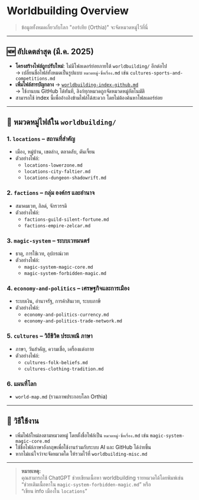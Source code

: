 # Worldbuilding Overview

> ข้อมูลทั้งหมดเกี่ยวกับโลก "ออร์เทีย (Orthia)" จะจัดหมวดหมู่ไว้ที่นี่

---

## 🆕 อัปเดตล่าสุด (มี.ค. 2025)

- **โครงสร้างไฟล์ถูกปรับใหม่**: ไม่มีโฟลเดอร์ย่อยภายใต้ `worldbuilding/` อีกต่อไป  
  → เปลี่ยนชื่อไฟล์ทั้งหมดเป็นรูปแบบ `หมวดหมู่-ชื่อเรื่อง.md` เช่น `cultures-sports-and-competitions.md`  
- **เพิ่มไฟล์สารบัญกลาง** → [`worldbuilding-index-github.md`](worldbuilding-index-github.md)  
  → ใช้งานบน GitHub ได้ทันที, ลิงก์ทุกหมวดถูกจัดหมวดหมู่อัตโนมัติ  
- สามารถใช้ index นี้เพื่ออ้างอิงข้ามไฟล์ได้สะดวก โดยไม่ต้องค้นหาโฟลเดอร์ย่อย

---

## 📁 หมวดหมู่ไฟล์ใน `worldbuilding/`

### 1. `locations` – สถานที่สำคัญ
- เมือง, หมู่บ้าน, เขตล่าง, ตลาดลับ, ดันเจี้ยน
- ตัวอย่างไฟล์:
  - `locations-lowerzone.md`
  - `locations-city-faltier.md`
  - `locations-dungeon-shadowrift.md`

### 2. `factions` – กลุ่ม องค์กร และอำนาจ
- สมาคมเวท, กิลด์, จักรวรรดิ
- ตัวอย่างไฟล์:
  - `factions-guild-silent-fortune.md`
  - `factions-empire-zelcar.md`

### 3. `magic-system` – ระบบเวทมนตร์
- ธาตุ, การใช้เวท, อุปกรณ์เวท
- ตัวอย่างไฟล์:
  - `magic-system-magic-core.md`
  - `magic-system-forbidden-magic.md`

### 4. `economy-and-politics` – เศรษฐกิจและการเมือง
- ระบบเงิน, อำนาจรัฐ, การค้าสินเวท, ระบบภาษี
- ตัวอย่างไฟล์:
  - `economy-and-politics-currency.md`
  - `economy-and-politics-trade-network.md`

### 5. `cultures` – วิถีชีวิต ประเพณี ภาษา
- ภาษา, วันสำคัญ, ความเชื่อ, เครื่องแต่งกาย
- ตัวอย่างไฟล์:
  - `cultures-folk-beliefs.md`
  - `cultures-clothing-tradition.md`

### 6. แผนที่โลก
- `world-map.md` (รวมภาพประกอบโลก Orthia)

---

## 🔖 วิธีใช้งาน
- เพิ่มไฟล์ใหม่ลงตามหมวดหมู่ โดยตั้งชื่อไฟล์เป็น `หมวดหมู่-ชื่อเรื่อง.md` เช่น `magic-system-magic-core.md`
- ใช้ชื่อไฟล์ภาษาอังกฤษเพื่อใช้งานร่วมกับระบบ AI และ GitHub ได้ง่ายขึ้น
- หากไม่แน่ใจว่าจะจัดหมวดใด ให้รวมไว้ที่ `worldbuilding-misc.md`

---

> **หมายเหตุ:**  
> คุณสามารถใช้ ChatGPT ช่วยเขียนเนื้อหา worldbuilding รายหมวดได้โดยพิมพ์เช่น  
> “ช่วยเติมเนื้อหาใน `magic-system-forbidden-magic.md`” หรือ  
> “เขียน info เมืองใน `locations`”
